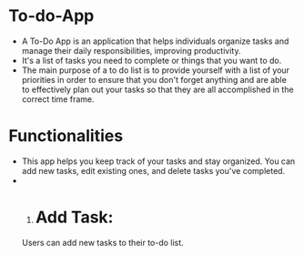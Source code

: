 # To-do-App
- A To-Do App is an application that helps individuals organize tasks and manage their daily responsibilities, improving productivity.
- It's a list of tasks you need to complete or things that you want to do.
- The main purpose of a to do list is to provide yourself with a list of your priorities in order to ensure that you don't forget anything and are able to effectively plan out your tasks so that they are all accomplished in the correct time frame.
# Functionalities
- This app helps you keep track of your tasks and stay organized. You can add new tasks, edit existing ones, and delete tasks you've completed.
- 1.  # Add Task:
     Users can add new tasks to their to-do list. 
